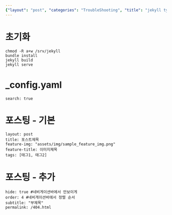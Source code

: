 ```yaml
---
{"layout": "post", "categories": "TroubleShooting", "title": "jekyll typeTheme", "feature-img": "assets/img/feature_img.png"}
---
```

# 초기화
```
chmod -R a+w /srv/jekyll
bundle install
jekyll build
jekyll serve
```

# _config.yaml
```
search: true
```

# 포스팅 - 기본
```
layout: post
title: 포스트제목
feature-img: "assets/img/sample_feature_img.png"
feature-title: 이미지제목
tags: [태그1, 태그2]
```

# 포스팅 - 추가
```
hide: true #네비게이션바에서 안보이게
order: 4 #네비게이션바에서 정렬 순서
subtitle: "부제목"
permalink: /404.html
```


